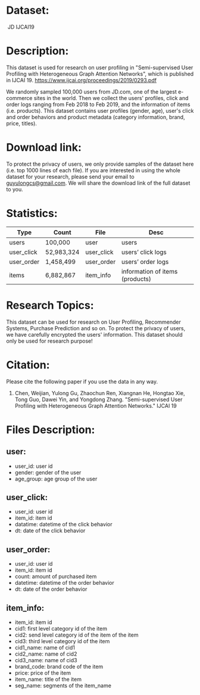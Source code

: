 # Dataset:

​	  JD IJCAI19

# Description:

This dataset is used for research on user profiling in "Semi-supervised User Profiling with Heterogeneous Graph Attention Networks", which is published in IJCAI 19. https://www.ijcai.org/proceedings/2019/0293.pdf

We randomly sampled 100,000 users from JD.com, one of the largest e-commerce sites in the world.
Then we collect the users' profiles, click and order logs ranging from Feb 2018 to Feb 2019, and the information of items (i.e. products).
This dataset contains user profiles (gender, age), user's click and order behaviors and product metadata (category information, brand, price, titles).

# Download link:

To protect the privacy of users, we only provide samples of the dataset here (i.e. top 1000 lines of each file). If you are interested in using the whole dataset for your research, please send your email to guyulongcs@gmail.com. We will share the download link of the full dataset to you.

# Statistics:


| Type       | Count      | File       | Desc                            |
| ---------- | ---------- | ---------- | ------------------------------- |
| users      | 100,000    | user       | users                           |
| user_click | 52,983,324 | user_click | users’ click logs               |
| user_order | 1,458,499  | user_order | users’ order logs               |
| items      | 6,882,867  | item_info  | information of items (products) |

# Research Topics:

This dataset can be used for research on User Profiling, Recommender Systems, Purchase Prediction and so on. To protect the privacy of users, we have carefully encrypted the users' information. This dataset should only be used for research purpose!

# Citation:

Please cite the following paper if you use the data in any way.

1. Chen, Weijian, Yulong Gu, Zhaochun Ren, Xiangnan He, Hongtao Xie, Tong Guo, Dawei Yin, and Yongdong Zhang. "Semi-supervised User Profiling with Heterogeneous Graph Attention Networks." IJCAI 19



# Files Description:

## user:

- user_id: user id
- gender: gender of the user
- age_group: age group of the user

## user_click:

- user_id: user id
- item_id: item id
-  datatime: datetime of the click behavior
- dt: date of the click behavior

## user_order:

- user_id: user id
- item_id: item id
- count: amount of purchased item
- datetime: datetime of the order behavior
- dt: date of the order behavior

## item_info:

- item_id: item id
- cid1: first level category id of the item
- cid2: send level category id of the item of the item
-  cid3: third level category id of the item
- cid1_name: name of cid1
- cid2_name: name of cid2
- cid3_name: name of cid3
-  brand_code: brand code of the item
- price: price of the item
-  item_name: title of the item
- seg_name: segments of the item_name

